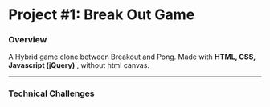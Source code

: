# Project #1: Break Out Game

### Overview
A Hybrid game clone between Breakout and Pong. Made with **HTML, CSS, Javascript (jQuery)** , without html canvas.

---
### Technical Challenges








